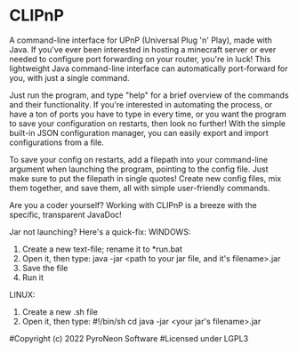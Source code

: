 # CLIPnP

A command-line interface for UPnP (Universal Plug 'n' Play), made with Java. 
If you've ever been interested in hosting a minecraft server or ever needed to configure port forwarding on your router,
you're in luck! This lightweight Java command-line interface can automatically port-forward for you, with just a single command.

Just run the program, and type "help" for a brief overview of the commands and their functionality.
If you're interested in automating the process, or have a ton of ports you have to type in every time,
or you want the program to save your configuration on restarts, then look no further! With the simple built-in
JSON configuration manager, you can easily export and import configurations from a file.

To save your config on restarts, add a filepath into your command-line argument when launching the program, pointing
to the config file. Just make sure to put the filepath in single quotes! Create new config files, mix them together, 
and save them, all with simple user-friendly commands.

Are you a coder yourself? Working with CLIPnP is a breeze with the specific, transparent JavaDoc!

Jar not launching? Here's a quick-fix:
WINDOWS:
1. Create a new text-file; rename it to *run.bat
2. Open it, then type: java -jar <path to your jar file, and it's filename>.jar
3. Save the file
4. Run it

LINUX:
1. Create a new .sh file
2. Open it, then type:
#!/bin/sh
cd <folder with your jar file>
java -jar <your jar's filename>.jar

#Copyright (c) 2022 PyroNeon Software
#Licensed under LGPL3
